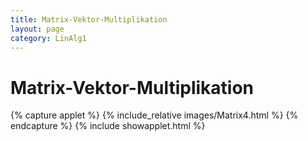 ```yaml
---
title: Matrix-Vektor-Multiplikation
layout: page
category: LinAlg1
---
```

# Matrix-Vektor-Multiplikation


{% capture applet %} {% include_relative images/Matrix4.html %} {% endcapture %}
{% include showapplet.html %}
